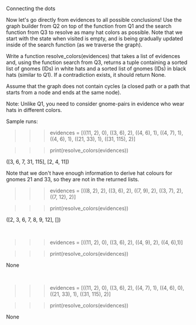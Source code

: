 Connecting the dots

Now let's go directly from evidences to all possible conclusions! Use the graph builder from Q2 on top of the function from Q1 and the search function from Q3 to resolve as many hat colors as possible. Note that we start with the state when visited is empty, and is being gradually updated inside of the search function (as we traverse the graph).

Write a function resolve_colors(evidences) that takes a list of evidences and, using the function search from Q3, returns a tuple containing a sorted list of gnomes (IDs) in white hats and a sorted list of gnomes (IDs) in black hats (similar to Q1). If a contradiction exists, it should return None.

Assume that the graph does not contain cycles (a closed path or a path that starts from a node and ends at the same node).

Note: Unlike Q1, you need to consider gnome-pairs in evidence who wear hats in different colors.

Sample runs:

> > > evidences = [((11, 2), 0), ((3, 6), 2), ((4, 6), 1), ((4, 7), 1), ((4, 6), 1), ((21, 33), 1), ((31, 115), 2)]

> > > print(resolve_colors(evidences))

([3, 6, 7, 31, 115], [2, 4, 11])

Note that we don't have enough information to derive hat colours for gnomes 21 and 33, so they are not in the returned lists.

> > > evidences = [((8, 2), 2), ((3, 6), 2), ((7, 9), 2), ((3, 7), 2), ((7, 12), 2)]

> > > print(resolve_colors(evidences))

([2, 3, 6, 7, 8, 9, 12], [])

​

> > > evidences = [((11, 2), 0), ((3, 6), 2), ((4, 9), 2), ((4, 6),1)]

> > > print(resolve_colors(evidences))

None

​

> > > evidences = [((11, 2), 0), ((3, 6), 2), ((4, 7), 1), ((4, 6), 0), ((21, 33), 1), ((31, 115), 2)]

> > > print(resolve_colors(evidences))

None
